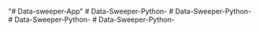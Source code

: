 "# Data-sweeper-App" 
#   D a t a - S w e e p e r - P y t h o n -  
 #   D a t a - S w e e p e r - P y t h o n -  
 #   D a t a - S w e e p e r - P y t h o n -  
 #   D a t a - S w e e p e r - P y t h o n -  
 